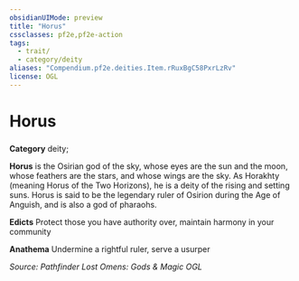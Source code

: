 ```yaml
---
obsidianUIMode: preview
title: "Horus"
cssclasses: pf2e,pf2e-action
tags:
  - trait/
  - category/deity
aliases: "Compendium.pf2e.deities.Item.rRuxBgC58PxrLzRv"
license: OGL
---
```

# Horus

### 

**Category** deity; 




**Horus** is the Osirian god of the sky, whose eyes are the sun and the moon, whose feathers are the stars, and whose wings are the sky. As Horakhty (meaning Horus of the Two Horizons), he is a deity of the rising and setting suns. Horus is said to be the legendary ruler of Osirion during the Age of Anguish, and is also a god of pharaohs.

**Edicts** Protect those you have authority over, maintain harmony in your community

**Anathema** Undermine a rightful ruler, serve a usurper

*Source: Pathfinder Lost Omens: Gods & Magic*
*OGL*